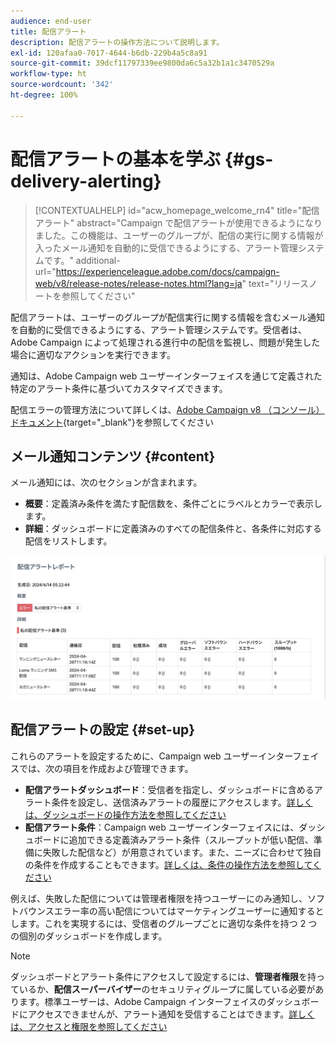 ```yaml
---
audience: end-user
title: 配信アラート
description: 配信アラートの操作方法について説明します。
exl-id: 120afaa0-7017-4644-b6db-229b4a5c8a91
source-git-commit: 39dcf11797339ee9800da6c5a32b1a1c3470529a
workflow-type: ht
source-wordcount: '342'
ht-degree: 100%

---
```


# 配信アラートの基本を学ぶ {#gs-delivery-alerting}


>[!CONTEXTUALHELP]
>id="acw_homepage_welcome_rn4"
>title="配信アラート"
>abstract="Campaign で配信アラートが使用できるようになりました。この機能は、ユーザーのグループが、配信の実行に関する情報が入ったメール通知を自動的に受信できるようにする、アラート管理システムです。"
>additional-url="https://experienceleague.adobe.com/docs/campaign-web/v8/release-notes/release-notes.html?lang=ja" text="リリースノートを参照してください"

配信アラートは、ユーザーのグループが配信実行に関する情報を含むメール通知を自動的に受信できるようにする、アラート管理システムです。受信者は、Adobe Campaign によって処理される進行中の配信を監視し、問題が発生した場合に適切なアクションを実行できます。

通知は、Adobe Campaign web ユーザーインターフェイスを通じて定義された特定のアラート条件に基づいてカスタマイズできます。

配信エラーの管理方法について詳しくは、[Adobe Campaign v8 （コンソール）ドキュメント](https://experienceleague.adobe.com/ja/docs/campaign/campaign-v8/send/failures/delivery-failures#send){target="_blank"}を参照してください

## メール通知コンテンツ {#content}

メール通知には、次のセクションが含まれます。

* **概要**：定義済み条件を満たす配信数を、条件ごとにラベルとカラーで表示します。
* **詳細**：ダッシュボードに定義済みのすべての配信条件と、各条件に対応する配信をリストします。

![](assets/alerting-email.png)

## 配信アラートの設定 {#set-up}

これらのアラートを設定するために、Campaign web ユーザーインターフェイスでは、次の項目を作成および管理できます。

* **配信アラートダッシュボード**：受信者を指定し、ダッシュボードに含めるアラート条件を設定し、送信済みアラートの履歴にアクセスします。[詳しくは、ダッシュボードの操作方法を参照してください](../msg/delivery-alerting-dashboards.md)
* **配信アラート条件**：Campaign web ユーザーインターフェイスには、ダッシュボードに追加できる定義済みアラート条件（スループットが低い配信、準備に失敗した配信など）が用意されています。また、ニーズに合わせて独自の条件を作成することもできます。[詳しくは、条件の操作方法を参照してください](../msg/delivery-alerting-criteria.md)

例えば、失敗した配信については管理者権限を持つユーザーにのみ通知し、ソフトバウンスエラー率の高い配信についてはマーケティングユーザーに通知するとします。これを実現するには、受信者のグループごとに適切な条件を持つ 2 つの個別のダッシュボードを作成します。

>[!NOTE]
>
>ダッシュボードとアラート条件にアクセスして設定するには、**管理者権限**&#x200B;を持っているか、**配信スーパーバイザー**&#x200B;のセキュリティグループに属している必要があります。標準ユーザーは、Adobe Campaign インターフェイスのダッシュボードにアクセスできませんが、アラート通知を受信することはできます。[詳しくは、アクセスと権限を参照してください](../get-started/permissions.md)
